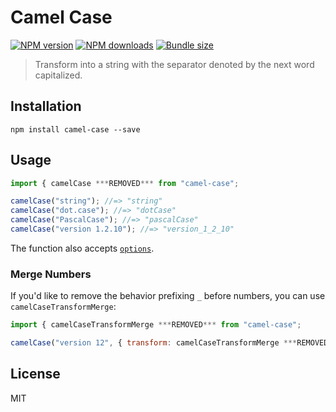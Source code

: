 # Camel Case

[![NPM version][npm-image]][npm-url]
[![NPM downloads][downloads-image]][downloads-url]
[![Bundle size][bundlephobia-image]][bundlephobia-url]

> Transform into a string with the separator denoted by the next word capitalized.

## Installation

```
npm install camel-case --save
```

## Usage

```js
import { camelCase ***REMOVED*** from "camel-case";

camelCase("string"); //=> "string"
camelCase("dot.case"); //=> "dotCase"
camelCase("PascalCase"); //=> "pascalCase"
camelCase("version 1.2.10"); //=> "version_1_2_10"
```

The function also accepts [`options`](https://github.com/blakeembrey/change-case#options).

### Merge Numbers

If you'd like to remove the behavior prefixing `_` before numbers, you can use `camelCaseTransformMerge`:

```js
import { camelCaseTransformMerge ***REMOVED*** from "camel-case";

camelCase("version 12", { transform: camelCaseTransformMerge ***REMOVED***); //=> "version12"
```

## License

MIT

[npm-image]: https://img.shields.io/npm/v/camel-case.svg?style=flat
[npm-url]: https://npmjs.org/package/camel-case
[downloads-image]: https://img.shields.io/npm/dm/camel-case.svg?style=flat
[downloads-url]: https://npmjs.org/package/camel-case
[bundlephobia-image]: https://img.shields.io/bundlephobia/minzip/camel-case.svg
[bundlephobia-url]: https://bundlephobia.com/result?p=camel-case
